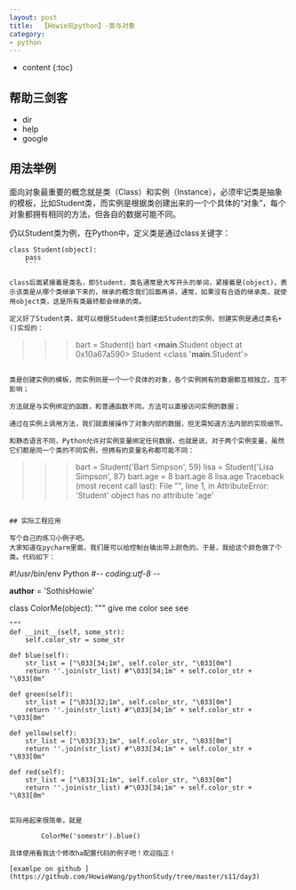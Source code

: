 ```yaml
---
layout: post
title:  【Howie玩python】-类与对象
category: 
- python  
---
```


* content
{:toc}


## 帮助三剑客  

- dir  
- help  
- google


## 用法举例  
面向对象最重要的概念就是类（Class）和实例（Instance），必须牢记类是抽象的模板，比如Student类，而实例是根据类创建出来的一个个具体的“对象”，每个对象都拥有相同的方法，但各自的数据可能不同。

仍以Student类为例，在Python中，定义类是通过class关键字：

```
class Student(object):
    pass
    ```

class后面紧接着是类名，即Student，类名通常是大写开头的单词，紧接着是(object)，表示该类是从哪个类继承下来的，继承的概念我们后面再讲，通常，如果没有合适的继承类，就使用object类，这是所有类最终都会继承的类。

定义好了Student类，就可以根据Student类创建出Student的实例，创建实例是通过类名+()实现的：
```
>>> bart = Student()
>>> bart
<__main__.Student object at 0x10a67a590>
>>> Student
<class '__main__.Student'>
```

类是创建实例的模板，而实例则是一个一个具体的对象，各个实例拥有的数据都互相独立，互不影响；

方法就是与实例绑定的函数，和普通函数不同，方法可以直接访问实例的数据；

通过在实例上调用方法，我们就直接操作了对象内部的数据，但无需知道方法内部的实现细节。

和静态语言不同，Python允许对实例变量绑定任何数据，也就是说，对于两个实例变量，虽然它们都是同一个类的不同实例，但拥有的变量名称都可能不同：

```
>>> bart = Student('Bart Simpson', 59)
>>> lisa = Student('Lisa Simpson', 87)
>>> bart.age = 8
>>> bart.age
8
>>> lisa.age
Traceback (most recent call last):
  File "<stdin>", line 1, in <module>
AttributeError: 'Student' object has no attribute 'age'
```

## 实际工程应用  

写个自己的练习小例子吧。   
大家知道在pycharm里面，我们是可以给控制台输出带上颜色的。于是，我给这个颜色做了个类。代码如下：   

```
#!/usr/bin/env Python
#-*- coding:utf-8 -*-

__author__ = 'SothisHowie'

class ColorMe(object):
    """
    give me color see see

    """
    def __init__(self, some_str):
        self.color_str = some_str

    def blue(self):
        str_list = ["\033[34;1m", self.color_str, "\033[0m"]
        return ''.join(str_list) #"\033[34;1m" + self.color_str + "\033[0m"

    def green(self):
        str_list = ["\033[32;1m", self.color_str, "\033[0m"]
        return ''.join(str_list) #"\033[34;1m" + self.color_str + "\033[0m"

    def yellow(self):
        str_list = ["\033[33;1m", self.color_str, "\033[0m"]
        return ''.join(str_list) #"\033[34;1m" + self.color_str + "\033[0m"

    def red(self):
        str_list = ["\033[31;1m", self.color_str, "\033[0m"]
        return ''.join(str_list) #"\033[34;1m" + self.color_str + "\033[0m"

```

实际用起来很简单，就是

        ColorMe('somestr').blue()

具体使用看我这个修改ha配置代码的例子吧！欢迎指正！

[examlpe on github ](https://github.com/HowieWang/pythonStudy/tree/master/s11/day3)